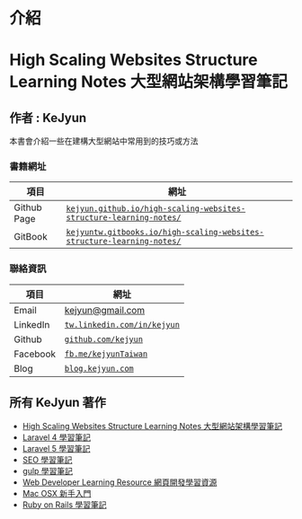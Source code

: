 # 介紹

# High Scaling Websites Structure Learning Notes 大型網站架構學習筆記

## 作者 : KeJyun

本書會介紹一些在建構大型網站中常用到的技巧或方法

### 書籍網址

| 項目 | 網址 |
| --- | --- |
| Github Page | [`kejyun.github.io/high-scaling-websites-structure-learning-notes/`](http://kejyun.github.io/high-scaling-websites-structure-learning-notes/) |
| GitBook | [`kejyuntw.gitbooks.io/high-scaling-websites-structure-learning-notes/`](http://kejyuntw.gitbooks.io/high-scaling-websites-structure-learning-notes/) |

### 聯絡資訊

| 項目 | 網址 |
| --- | --- |
| Email | kejyun@gmail.com |
| LinkedIn | [`tw.linkedin.com/in/kejyun`](https://tw.linkedin.com/in/kejyun) |
| Github | [`github.com/kejyun`](https://github.com/kejyun) |
| Facebook | [`fb.me/kejyunTaiwan`](http://fb.me/kejyunTaiwan) |
| Blog | [`blog.kejyun.com`](http://blog.kejyun.com) |

## 所有 KeJyun 著作

*   [High Scaling Websites Structure Learning Notes 大型網站架構學習筆記](http://kejyuntw.gitbooks.io/high-scaling-websites-structure-learning-notes/)
*   [Laravel 4 學習筆記](http://kejyuntw.gitbooks.io/laravel-4-learning-notes/)
*   [Laravel 5 學習筆記](http://kejyuntw.gitbooks.io/laravel-5-learning-notes/)
*   [SEO 學習筆記](http://kejyuntw.gitbooks.io/seo-learning-notes/)
*   [gulp 學習筆記](http://kejyuntw.gitbooks.io/gulp-learning-notes/)
*   [Web Developer Learning Resource 網頁開發學習資源](http://kejyuntw.gitbooks.io/web-developer-learning-resource/)
*   [Mac OSX 新手入門](http://kejyuntw.gitbooks.io/mac-osx-for-newbie/)
*   [Ruby on Rails 學習筆記](http://kejyuntw.gitbooks.io/ruby-on-rails-learning-note/)